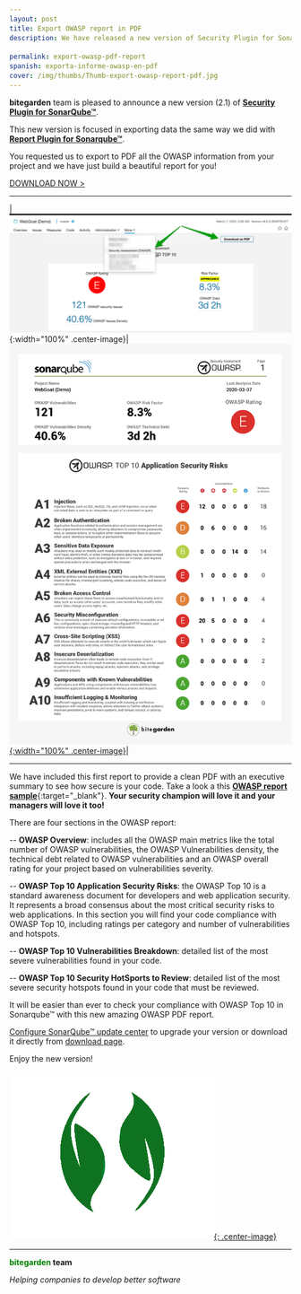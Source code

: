```yaml
---
layout: post
title: Export OWASP report in PDF
description: We have released a new version of Security Plugin for SonarQube&trade; that includes the most wanted feature, the ability to export to PDF all your OWASP compliance information.

permalink: export-owasp-pdf-report
spanish: exporta-informe-owasp-en-pdf
cover: /img/thumbs/Thumb-export-owasp-report-pdf.jpg
---
```


**bitegarden** team is pleased to announce a new version (2.1) of [**Security Plugin for SonarQube&trade;**](https://www.bitegarden.com/sonarqube-security).

This new version is focused in exporting data the same way we did with [**Report Plugin for Sonarqube&trade;**](/report-2-0-released_en). 

You requested us to export to PDF all the OWASP information from your project and we have just build a beautiful report for you!

<a href="/sonarqube-security-trial-form" class="btn btn-primary btn-call-to-action fancybox">DOWNLOAD NOW ></a>

---

|![owasp-pdf-export](/img/sonarqube-security/sonarqube-security-owasp-pdf.png){:width="100%" .center-image}|[![owasp-pdf-screenshot](/img/sonarqube-security/sonarqube-security-owasp-pdf-screenshot.png){:width="100%" .center-image}](/img/sonarqube-security/sonarqube-security-owasp-sample-report.pdf)|

---

We have included this first report to provide a clean PDF with an executive summary to see how secure is your code. Take a look a this [**OWASP report sample**](/img/sonarqube-security/sonarqube-security-owasp-sample-report.pdf){:target="_blank"}. 
**Your security champion will love it and your managers will love it too!**

There are four sections in the OWASP report:

-- **OWASP Overview**: includes all the OWASP main metrics like the total number of OWASP vulnerabilities, the OWASP Vulnerabilities
density, the technical debt related to OWASP vulnerabilities and an OWASP overall rating for your project based on vulnerabilities severity.

-- **OWASP Top 10 Application Security Risks**: the OWASP Top 10 is a standard awareness document for developers and web application security. 
It represents a broad consensus about the most critical security risks to web applications. In this section you will find your code compliance with 
OWASP Top 10, including ratings per category and number of vulnerabilities and hotspots.

-- **OWASP Top 10 Vulnerabilities Breakdown**: detailed list of the most severe vulnerabilities found in your code.

-- **OWASP Top 10 Security HotSports to Review**: detailed list of the most severe security hotspots found in your code that must be reviewed.

It will be easier than ever to check your compliance with OWASP Top 10 in Sonarqube&trade; with this new amazing OWASP PDF report.

[Configure SonarQube&trade; update center](/downloads/#update-center) to upgrade your version or download it directly from [download page](/sonarqube-security-trial-form).

Enjoy the new version!

[![security-logo](/img/portfolio/sonarqube-security.png){: .center-image}](/sonarqube-security)

---
**<span style="color: green">bitegarden</span> team**

_Helping companies to develop better software_
